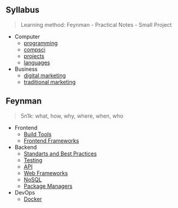 ## Syllabus

> Learning method: Feynman - Practical Notes - Small Project

- Computer
  - [programming](./syllabus/programming.md)
  - [compsci](./syllabus/compsci-roadmap.md)
  - [projects](./syllabus/projects.md)
  - [languages](./syllabus/languages.md)
- Business
  - [digital marketing](./syllabus/digital-marketing.md)
  - [traditional marketing](./syllabus/traditional-marketing.md)

## Feynman

> 5n1k: what, how, why, where, when, who

- Frontend
  - [Build Tools](./feynman/frontend/build-tools.md)
  - [Frontend Frameworks](./feynman/frontend/frameworks.md)
- Backend
  - [Standarts and Best Practices](./feynman/backend/standarts-best-practices.md)
  - [Testing](./feynman/backend/testing.md)
  - [API](./feynman/backend/api.md)
  - [Web Frameworks](./feynman/backend/web-framework.md)
  - [NoSQL](./feynman/backend/no-sql.md)
  - [Package Managers](./feynman/backend/package-managers.md)
- DevOps
  - [Docker](./feynman/devops/docker.md)
